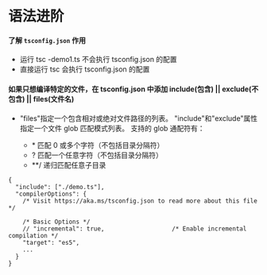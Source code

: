 # 语法进阶

#### 了解 `tsconfig.json` 作用

- 运行 tsc -demo1.ts 不会执行 tsconfig.json 的配置
- 直接运行 tsc 会执行 tsconfig.json 的配置

#### 如果只想编译特定的文件，在 tsconfig.json 中添加 include(包含) || exclude(不包含) || files(文件名)

- "files"指定一个包含相对或绝对文件路径的列表。 "include"和"exclude"属性指定一个文件 glob 匹配模式列表。 支持的 glob 通配符有：

  - \* 匹配 0 或多个字符（不包括目录分隔符）
  - ? 匹配一个任意字符（不包括目录分隔符）
  - \*\*/ 递归匹配任意子目录

```
{
  "include": ["./demo.ts"],
  "compilerOptions": {
    /* Visit https://aka.ms/tsconfig.json to read more about this file */

    /* Basic Options */
    // "incremental": true,                   /* Enable incremental compilation */
    "target": "es5",
    ...
  }
}
```
